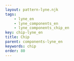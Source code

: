 ```yaml
---
layout: pattern-lyne.njk
tags: 
    - lyne_en
    - lyne_components_en
    - lyne_components_chip_en
key: chip-lyne_en
title: Chip
parent: components-lyne_en
keywords: chip
order: 80
---
```

